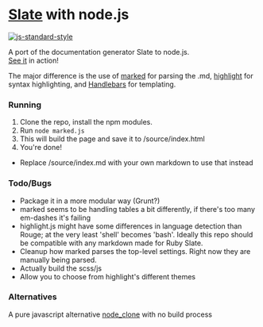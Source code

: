 [Slate](https://github.com/tripit/slate) with node.js
========
[![js-standard-style](https://cdn.rawgit.com/feross/standard/master/badge.svg)](https://github.com/feross/standard)

A port of the documentation generator Slate to node.js.  
[See it](http://jmanek.github.io/slate_node/) in action!

The major difference is the use of [marked](https://github.com/chjj/marked) for parsing the .md, [highlight](https://highlightjs.org/) for syntax highlighting, and [Handlebars](http://handlebarsjs.com/) for templating.  


### Running

1. Clone the repo, install the npm modules.
2. Run `node marked.js`
3. This will build the page and save it to /source/index.html 
4. You're done!  

- Replace /source/index.md with your own markdown to use that instead

### Todo/Bugs

- Package it in a more modular way (Grunt?)
- marked seems to be handling tables a bit differently, if there's too many em-dashes it's failing
- highlight.js might have some differences in language detection than Rouge; at the very least 'shell' becomes 'bash'.  Ideally this repo should be compatible with any markdown made for Ruby Slate.
- Cleanup how marked parses the top-level settings.  Right now they are manually being parsed.
- Actually build the scss/js
- Allow you to choose from highlight's different themes

### Alternatives
A pure javascript alternative [node_clone](https://github.com/jmanek/slate_clone) with no build process


